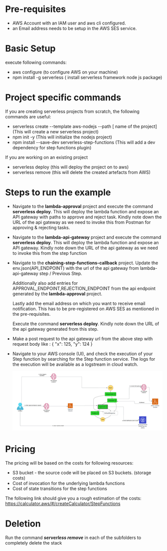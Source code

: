 # Pre-requisites

- AWS Account with an IAM user and aws cli configured.
- an Email address needs to be setup in the AWS SES service.

# Basic Setup

execute following commands:

- aws configure (to configure AWS on your machine)
- npm install -g serverless ( install serverless framework node js package)

# Project specific commands

If you are creating serverless projects from scratch, the following commands are useful:

- serverless create --template aws-nodejs --path [ name of the project] (This will create a new serverless project)
- npm init -y (This will initialize the nodejs project)
- npm install --save-dev serverless-step-functions (This will add a dev dependency for step functions plugin)

If you are working on an existing project

- serverless deploy (this will deploy the project on to aws)
- serverless remove (this will delete the created artefacts from AWS)

# Steps to run the example

- Navigate to the **lambda-approval** project and execute the command **serverless deploy**.
  This will deploy the lambda function and expose an API gateway with paths to approve and reject task. Kindly note down the URL of the api gateway as we need to invoke this from Postman for approving & rejecting tasks.

- Navigate to the **lambda-api-gateway** project and execute the command **serverless deploy**.
  This will deploy the lambda function and expose an API gateway. Kindly note down the URL of the api gateway as we need to invoke this from the step function

- Navigate to the **chaining-step-functions-callback** project.
  Update the env.json(API_ENDPOINT) with the url of the api gateway from lambda-api-gateway step / Previous Step.

  Additionally also add entries for APPROVAL_ENDPOINT,REJECTION_ENDPOINT from the api endpoint generated by the **lambda-approval** project.

  Lastly add the email address on which you want to receive email notification. This has to be pre-registered on AWS SES as mentioned in the pre-requisites.

  Execute the command **serverless deploy**.
  Kindly note down the URL of the api gateway generated from this step.

- Make a post request to the api gateway url from the above step with request body like :
  {
  "x": 125,
  "y": 124
  }

- Navigate to your AWS console (UI), and check the execution of your Step function by searching for the Step function service.
  The logs for the execution will be available as a logstream in cloud watch.

  ![Alt text](aws_step_functions.png?raw=true 'Step function execution')

# Pricing

The pricing will be based on the costs for following resources:

- S3 bucket - the source code will be placed on S3 buckets. (storage costs)
- Cost of invocation for the underlying lambda functions
- Cost of state transitions for the step functions

The following link should give you a rough estimation of the costs: https://calculator.aws/#/createCalculator/StepFunctions

# Deletion

Run the command **_serverless remove_** in each of the subfolders to completely delete the stack
